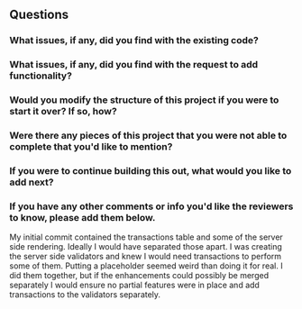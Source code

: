 ## Questions

### What issues, if any, did you find with the existing code?

### What issues, if any, did you find with the request to add functionality?

### Would you modify the structure of this project if you were to start it over? If so, how?

### Were there any pieces of this project that you were not able to complete that you'd like to mention?

### If you were to continue building this out, what would you like to add next?

### If you have any other comments or info you'd like the reviewers to know, please add them below.
My initial commit contained the transactions table and some of the server side rendering.  Ideally I would have separated those apart. I was creating the server side validators and knew I would need transactions to perform some of them. Putting a placeholder seemed weird than doing it for real. I did them together, but if the enhancements could possibly be merged separately I would ensure no partial features were in place and add transactions to the validators separately.